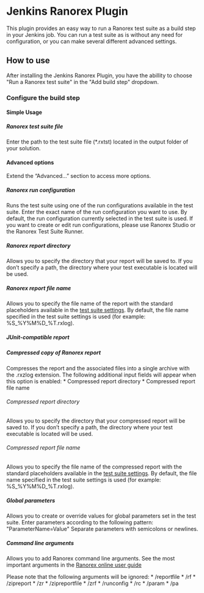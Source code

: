 # Jenkins Ranorex Plugin
This plugin provides an easy way to run a Ranorex test suite as a build step in your Jenkins job. You can run a test suite as is without any need for configuration, or you can make several different advanced settings.
## How to use
After installing the Jenkins Ranorex Plugin, you have the abillity to choose "Run a Ranorex test suite" in the "Add build step" dropdown.

### Configure the build step
#### Simple Usage
##### Ranorex test suite file
Enter the path to the test suite file (*.rxtst) located in the output folder of your solution.

#### Advanced options
Extend the “Advanced…” section to access more options.

##### Ranorex run configuration
Runs the test suite using one of the run configurations available in the test suite. Enter the exact name of the run configuration you want to use. By default, the run configuration currently selected in the test suite is used.
If you want to create or edit run configurations, please use Ranorex Studio or the Ranorex Test Suite Runner.

##### Ranorex report directory
Allows you to specify the directory that your report will be saved to. If you don’t specify a path, the directory where your test executable is located will be used.

##### Ranorex report file name
Allows you to specify the file name of the report with the standard placeholders available in the <a href ="https://www.ranorex.com/support/user-guide-20/lesson-4-ranorex-test-suite.html#c16095" target="_blank">test suite settings</a>.
By default, the file name specified in the test suite settings is used (for example: %S_%Y%M%D_%T.rxlog).
##### JUnit-compatible report

##### Compressed copy of Ranorex report
Compresses the report and the associated files into a single archive with the .rxzlog extension. The following additional input fields will appear when this option is enabled:
        * Compressed report directory
        * Compressed report file name

###### Compressed report directory
Allows you to specify the directory that your compressed report will be saved to. If you don’t specify a path, the directory where your test executable is located will be used.

###### Compressed report file name
Allows you to specify the file name of the compressed report with the standard placeholders available in the <a href ="https://www.ranorex.com/support/user-guide-20/lesson-4-ranorex-test-suite.html#c16095" target="_blank">test suite settings</a>. By default, the file name specified in the test suite settings is used (for example: %S_%Y%M%D_%T.rxlog).

##### Global parameters
Allows you to create or override values for global parameters set in the test suite.
    Enter parameters according to the following pattern: "ParameterName=Value"
    Separate parameters with semicolons or newlines.

##### Command line arguments
Allows you to add Ranorex command line arguments. See the most important arguments in the [Ranorex online user guide](https://www.ranorex.com/support/user-guide-20/lesson-4-ranorex-test-suite.html#c16113 "Ranorex online User Guide")

Please note that the following arguments will be ignored:
	* /reportfile
	* /rf
	* /zipreport
	* /zr
	* /zipreportfile
	* /zrf
	* /runconfig
	* /rc
	* /param
	* /pa